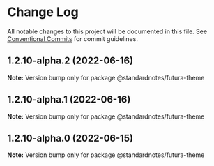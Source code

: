 # Change Log

All notable changes to this project will be documented in this file.
See [Conventional Commits](https://conventionalcommits.org) for commit guidelines.

## 1.2.10-alpha.2 (2022-06-16)

**Note:** Version bump only for package @standardnotes/futura-theme

## 1.2.10-alpha.1 (2022-06-16)

**Note:** Version bump only for package @standardnotes/futura-theme

## 1.2.10-alpha.0 (2022-06-15)

**Note:** Version bump only for package @standardnotes/futura-theme
